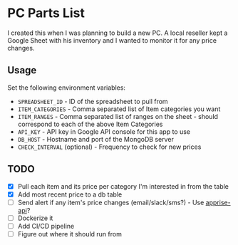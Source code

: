 # PC Parts List
I created this when I was planning to build a new PC. A local reseller kept a Google Sheet with his inventory
and I wanted to monitor it for any price changes.

## Usage
Set the following environment variables:
- `SPREADSHEET_ID` - ID of the spreadsheet to pull from
- `ITEM_CATEGORIES` - Comma separated list of Item categories you want
- `ITEM_RANGES` - Comma separated list of ranges on the sheet - should correspond to each of the above Item Categories
- `API_KEY` - API key in Google API console for this app to use
- `DB_HOST` - Hostname and port of the MongoDB server
- `CHECK_INTERVAL` (optional) - Frequency to check for new prices

## TODO
- [x] Pull each item and its price per category I'm interested in from the table
- [x] Add most recent price to a db table
- [ ] Send alert if any item's price changes (email/slack/sms?) - Use [apprise-api](https://github.com/bkonicek/apprise-api)?
- [ ] Dockerize it
- [ ] Add CI/CD pipeline
- [ ] Figure out where it should run from